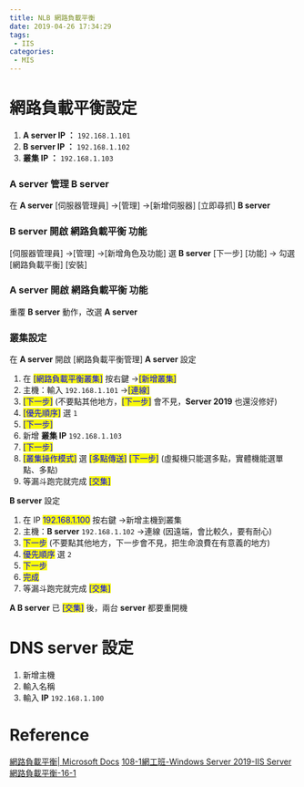 ```yaml
---
title: NLB 網路負載平衡
date: 2019-04-26 17:34:29
tags: 
 - IIS
categories: 
 - MIS
---
```


# 網路負載平衡設定
1. **A server IP ：** `192.168.1.101`
2. **B server IP ：** `192.168.1.102`
3. **叢集 IP ：** `192.168.1.103`

### A server 管理 B server
在 **A server**
[伺服器管理員] →[管理] →[新增伺服器]
[立即尋抓] **B server**

### B server 開啟 網路負載平衡 功能
[伺服器管理員] →[管理] →[新增角色及功能]
選 **B server** [下一步]
[功能] → 勾選 [網路負載平衡]
[安裝]

### A server 開啟 網路負載平衡 功能
重覆 **B server** 動作，改選 **A server**

### 叢集設定
在 **A server** 開啟 [網路負載平衡管理]
**A server** 設定

1. 在 <span style="background-color:#f8f906;color:#0000FF;">[網路負載平衡叢集]</span> 按右鍵 →<span style="background-color:#f8f906;color:#0000FF;">[新增叢集]</span>
2. 主機：輸入 `192.168.1.101` →<span style="background-color:#f8f906;color:#0000FF;">[連線]</span>
3. <span style="background-color:#f8f906;color:#0000FF;">[下一步]</span> (不要點其他地方，<span style="background-color:#f8f906;color:#0000FF;">[下一步]</span> 會不見，**Server 2019** 也還沒修好)
4. <span style="background-color:#f8f906;color:#0000FF;">[優先順序]</span> 選 `1`
5. <span style="background-color:#f8f906;color:#0000FF;">[下一步]</span>
6. 新增 **叢集 IP** `192.168.1.103`
7. <span style="background-color:#f8f906;color:#0000FF;">[下一步]</span>
8. <span style="background-color:#f8f906;color:#0000FF;">[叢集操作模式]</span> 選 <span style="background-color:#f8f906;color:#0000FF;">[多點傳送]</span> <span style="background-color:#f8f906;color:#0000FF;">[下一步]</span> (虛擬機只能選多點，實體機能選單點、多點)
9. 等漏斗跑完就完成 <span style="background-color:#f8f906;color:#0000FF;">[交集]</span>

**B server** 設定
1. 在 IP <span style="background-color:#f8f906;color:#0000FF;">192.168.1.100</span> 按右鍵 →新增主機到叢集
2. 主機：**B server** `192.168.1.102` →連線 (因遠端，會比較久，要有耐心)
3. <span style="background-color:#f8f906;color:#0000FF;">下一步</span> (不要點其他地方，下一步會不見，把生命浪費在有意義的地方)
4. <span style="background-color:#f8f906;color:#0000FF;">優先順序</span> 選 `2`
5. <span style="background-color:#f8f906;color:#0000FF;">下一步</span>
6. <span style="background-color:#f8f906;color:#0000FF;">完成</span>
7. 等漏斗跑完就完成 <span style="background-color:#f8f906;color:#0000FF;">[交集]</span>

**A B server** 已 <span style="background-color:#f8f906;color:#0000FF;">[交集]</span> 後，兩台 **server** 都要重開機

# DNS server 設定
1. 新增主機
2. 輸入名稱
3. 輸入 **IP** `192.168.1.100`

# Reference
[網路負載平衡| Microsoft Docs](https://docs.microsoft.com/zh-tw/windows-server/networking/technologies/network-load-balancing)
[108-1網工班-Windows Server 2019-IIS Server 網路負載平衡-16-1](https://www.youtube.com/watch?v=Zx4s59nFX3E&t=1093s)
